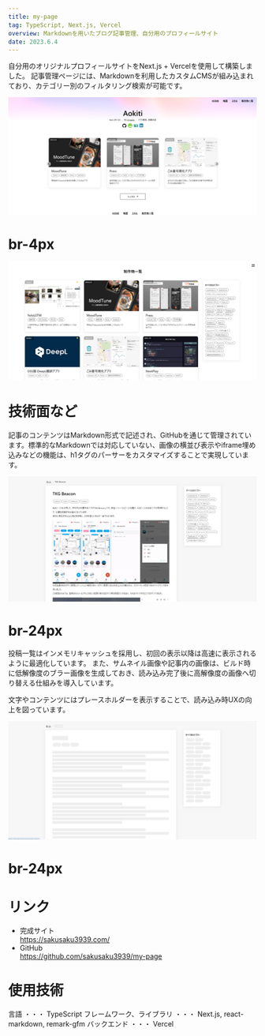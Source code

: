 ```yaml
---
title: my-page
tag: TypeScript, Next.js, Vercel
overview: Markdownを用いたブログ記事管理、自分用のプロフィールサイト
date: 2023.6.4
---
```


自分用のオリジナルプロフィールサイトをNext.js + Vercelを使用して構築しました。
記事管理ページには、Markdownを利用したカスタムCMSが組み込まれており、カテゴリー別のフィルタリング検索が可能です。

![](/public/posts/my-page/screenshot1.png)
# br-4px
![](/public/posts/my-page/screenshot2.png)

# 技術面など
記事のコンテンツはMarkdown形式で記述され、GitHubを通じて管理されています。標準的なMarkdownでは対応していない、画像の横並び表示やiframe埋め込みなどの機能は、h1タグのパーサーをカスタマイズすることで実現しています。

![](/public/posts/my-page/screenshot3.png)
# br-24px

投稿一覧はインメモリキャッシュを採用し、初回の表示以降は高速に表示されるように最適化しています。
また、サムネイル画像や記事内の画像は、ビルド時に低解像度のブラー画像を生成しておき、読み込み完了後に高解像度の画像へ切り替える仕組みを導入しています。

文字やコンテンツにはプレースホルダーを表示することで、読み込み時UXの向上を図っています。

![](/public/posts/my-page/screenshot4.png)
# br-24px


# リンク
- 完成サイト  
  https://sakusaku3939.com/
- GitHub  
  https://github.com/sakusaku3939/my-page


# 使用技術
言語 ・・・ TypeScript
フレームワーク、ライブラリ ・・・ Next.js, react-markdown, remark-gfm
バックエンド ・・・ Vercel